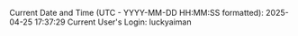 Current Date and Time (UTC - YYYY-MM-DD HH:MM:SS formatted): 2025-04-25 17:37:29
Current User's Login: luckyaiman
